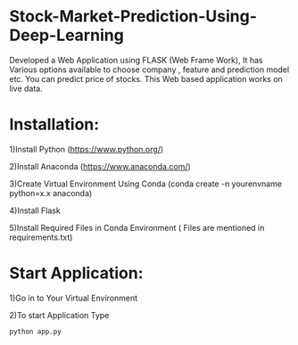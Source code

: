 # Stock-Market-Prediction-Using-Deep-Learning
Developed a Web Application using FLASK (Web Frame Work), It has Various options available to choose company , feature and prediction model etc. You can predict price of stocks. This Web based application works on live data.

# Installation:

1)Install Python (https://www.python.org/)

2)Install Anaconda (https://www.anaconda.com/)

3)Create Virtual Environment Using Conda (conda create -n yourenvname python=x.x anaconda)

4)Install Flask

5)Install Required Files in Conda Environment ( Files are mentioned in requirements.txt)


# Start Application:

1)Go in to Your Virtual Environment

2)To start Application Type 

	python app.py
